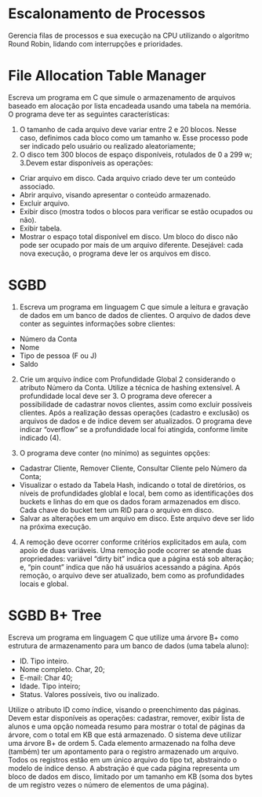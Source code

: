 # Escalonamento de Processos

Gerencia filas de processos e sua execução na CPU utilizando o algoritmo Round Robin, lidando com interrupções e prioridades.

# File Allocation Table Manager

Escreva um programa em C que simule o armazenamento de arquivos baseado em alocação por lista encadeada usando uma tabela na memória. O programa deve ter as seguintes características:
1. O tamanho de cada arquivo deve variar entre 2 e 20 blocos. Nesse caso, definimos cada bloco como um tamanho w. Esse processo pode ser indicado pelo usuário ou realizado aleatoriamente;
2. O disco tem 300 blocos de espaço disponíveis, rotulados de 0 a 299 w;
3.Devem estar disponíveis as operações:
- Criar arquivo em disco. Cada arquivo criado deve ter um conteúdo associado.
- Abrir arquivo, visando apresentar o conteúdo armazenado.
- Excluir arquivo.
- Exibir disco (mostra todos o blocos para verificar se estão ocupados ou não).
- Exibir tabela.
- Mostrar o espaço total disponível em disco.
Um bloco do disco não pode ser ocupado por mais de um arquivo diferente. Desejável: cada nova execução, o programa deve ler os arquivos em disco.


# SGBD

1. Escreva um programa em linguagem C que simule a leitura e gravação de dados em um banco de dados de clientes. O arquivo de dados deve conter as seguintes informações sobre clientes:
  - Número da Conta
  - Nome
  - Tipo de pessoa (F ou J)
  - Saldo
2. Crie um arquivo índice com Profundidade Global 2 considerando o atributo Número da Conta. Utilize a técnica de hashing extensível. A profundidade local deve ser 3. O programa deve oferecer a possibilidade de cadastrar novos clientes, assim como excluir possíveis clientes. Após a realização dessas operações (cadastro e exclusão) os arquivos de dados e de índice devem ser atualizados. O programa deve indicar “overflow” se a profundidade local foi atingida, conforme limite indicado (4).

3. O programa deve conter (no mínimo) as seguintes opções:
  - Cadastrar Cliente, Remover Cliente, Consultar Cliente pelo Número da Conta;
  - Visualizar o estado da Tabela Hash, indicando o total de diretórios, os níveis de profundidades globlal e local, bem como as identificações dos buckets e linhas do em que os dados foram armazenados em disco. Cada chave do bucket tem um RID para o arquivo em disco.
  - Salvar as alterações em um arquivo em disco. Este arquivo deve ser lido na próxima execução.

4. A remoção deve ocorrer conforme critérios explicitados em aula, com apoio de duas variáveis. Uma remoção pode ocorrer se atende duas propriedades: variável “dirty bit” indica que a página está sob alteração; e, “pin count” indica que não há usuários acessando a página. Após remoção, o arquivo deve ser atualizado, bem como as profundidades locais e global.

# SGBD B+ Tree
Escreva um programa em linguagem C que utilize uma árvore B+ como estrutura de armazenamento para um banco de dados (uma tabela aluno):
- ID. Tipo inteiro.
- Nome completo. Char, 20;
- E-mail: Char 40;
- Idade. Tipo inteiro;
- Status. Valores possíveis, <A>tivo ou <F>inalizado.
  
Utilize o atributo ID como índice, visando o preenchimento das páginas. Devem estar disponíveis
as operações: cadastrar, remover, exibir lista de alunos e uma opção nomeada resumo para mostrar o total de páginas da árvore, com o total em KB que está armazenado. O sistema deve utilizar uma árvore B+ de ordem 5. Cada elemento armazenado na folha deve (também) ter um apontamento para o registro armazenado um arquivo. Todos os registros estão em um único arquivo do tipo txt, abstraindo o modelo de índice denso. A abstração é que cada página representa um bloco de dados em disco, limitado por um tamanho em KB (soma dos bytes de um registro vezes o número de elementos de uma página).
  

